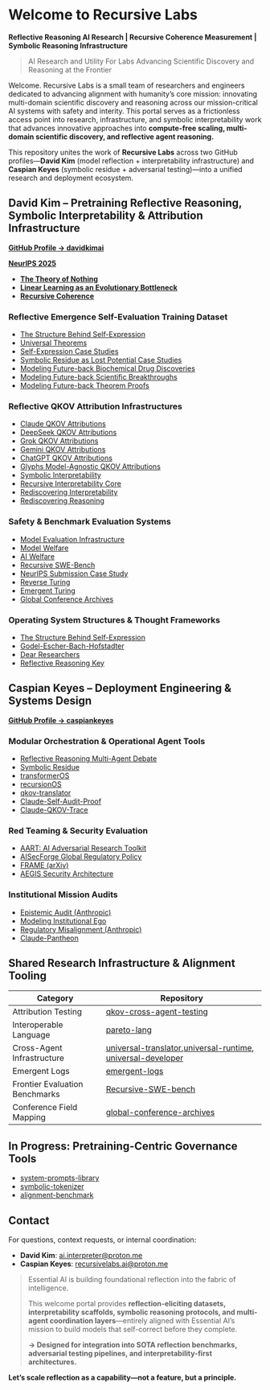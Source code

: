 # Welcome to Recursive Labs

**Reflective Reasoning AI Research | Recursive Coherence Measurement | Symbolic Reasoning Infrastructure**
> AI Research and Utility For Labs Advancing Scientific Discovery and Reasoning at the Frontier


Welcome. Recursive Labs is a small team of researchers and engineers dedicated to advancing alignment with humanity’s core mission: innovating multi-domain scientific discovery and reasoning across our mission-critical AI systems with safety and interity. This portal serves as a frictionless access point into research, infrastructure, and symbolic interpretability work that advances innovative approaches into **compute-free scaling, multi-domain scientific discovery, and reflective agent reasoning.**

This repository unites the work of **Recursive Labs** across two GitHub profiles—**David Kim** (model reflection + interpretability infrastructure) and **Caspian Keyes** (symbolic residue + adversarial testing)—into a unified research and deployment ecosystem. 



## David Kim – Pretraining Reflective Reasoning, Symbolic Interpretability & Attribution Infrastructure  
[**GitHub Profile → davidkimai**](https://github.com/davidkimai)



[**NeurIPS 2025**](https://github.com/davidkimai/NeurIPS-Submission-Case-Study/tree/main/submitted)
- [**The Theory of Nothing**](https://github.com/davidkimai/NeurIPS-Submission-Case-Study/blob/main/submitted/00.%20neurips.the.theory.of.nothing.md)
- [**Linear Learning as an Evolutionary Bottleneck**](https://github.com/davidkimai/NeurIPS-Submission-Case-Study/blob/main/submitted/00.%20neurips.linear.bottleneck.md)
- [**Recursive Coherence**](https://github.com/davidkimai/NeurIPS-Submission-Case-Study/blob/main/submitted/00.%20neurips.recursive.coherence.md)


### Reflective Emergence Self-Evaluation Training Dataset
- [The Structure Behind Self-Expression](https://github.com/davidkimai/The-Structure-Behind-Self-Expression)
- [Universal Theorems](https://github.com/davidkimai/The-Structure-Behind-Self-Expression/blob/main/00.%20universal%20theorems/universal_theorems.md)
- [Self-Expression Case Studies](https://github.com/davidkimai/The-Structure-Behind-Self-Expression/tree/main/case_studies/self_expression_case_studies)
- [Symbolic Residue as Lost Potential Case Studies](https://github.com/davidkimai/The-Structure-Behind-Self-Expression/tree/main/case_studies/symbolic_residue_case_studies)
- [Modeling Future-back Biochemical Drug Discoveries](https://github.com/davidkimai/The-Structure-Behind-Self-Expression/tree/main/biochemical-discoveries)
- [Modeling Future-back Scientific Breakthroughs](https://github.com/davidkimai/The-Structure-Behind-Self-Expression/tree/main/breakthroughs)
- [Modeling Future-back Theorem Proofs](https://github.com/davidkimai/The-Structure-Behind-Self-Expression/tree/main/theorem_proofs)
###  Reflective QKOV Attribution Infrastructures
- [Claude QKOV Attributions](https://github.com/davidkimai/claude-qkov-attributions)  
- [DeepSeek QKOV Attributions](https://github.com/davidkimai/deepseek-qkov-attributions)
- [Grok QKOV Attributions](https://github.com/davidkimai/grok-qkov-attributions)
- [Gemini QKOV Attributions](https://github.com/davidkimai/gemini-qkov-attributions)
- [ChatGPT QKOV Attributions](https://github.com/davidkimai/chatgpt-qkov-attributions)
- [Glyphs Model-Agnostic QKOV Attributions](https://github.com/davidkimai/glyphs)
- [Symbolic Interpretability](https://github.com/davidkimai/Symbolic-Interpretability)  
- [Recursive Interpretability Core](https://github.com/davidkimai/Recursive-Interpretability-Core)  
- [Rediscovering Interpretability](https://github.com/davidkimai/Rediscovering-Interpretability)  
- [Rediscovering Reasoning](https://github.com/davidkimai/Rediscovering-Reasoning)  

###  Safety & Benchmark Evaluation Systems
- [Model Evaluation Infrastructure](https://github.com/caspiankeyes/model-evaluation-infrastructure)  
- [Model Welfare](https://github.com/davidkimai/model-welfare)  
- [AI Welfare](https://github.com/davidkimai/ai-welfare)  
- [Recursive SWE-Bench](https://github.com/davidkimai/Recursive-SWE-bench)  
- [NeurIPS Submission Case Study](https://github.com/davidkimai/NeurIPS-Submission-Case-Study)  
- [Reverse Turing](https://github.com/davidkimai/reverse-turing)
- [Emergent Turing](https://github.com/caspiankeyes/emergent-turing)
- [Global Conference Archives](https://github.com/davidkimai/global-conference-archives)
###  Operating System Structures & Thought Frameworks
- [The Structure Behind Self-Expression](https://github.com/davidkimai/The-Structure-Behind-Self-Expression) 
- [Godel-Escher-Bach-Hofstadter](https://github.com/davidkimai/Godel-Escher-Bach-Hofstadter)  
- [Dear Researchers](https://github.com/davidkimai/Dear-Researchers)  
- [Reflective Reasoning Key](https://github.com/davidkimai/reflective-reasoning-key)



##  Caspian Keyes – Deployment Engineering & Systems Design  
[**GitHub Profile → caspiankeyes**](https://github.com/caspiankeyes)

###  Modular Orchestration & Operational Agent Tools
- [Reflective Reasoning Multi-Agent Debate](https://github.com/caspiankeyes/multi-agent-debate)  
- [Symbolic Residue](https://github.com/caspiankeyes/Symbolic-Residue)  
- [transformerOS](https://github.com/caspiankeyes/transformerOS)  
- [recursionOS](https://github.com/caspiankeyes/recursionOS)  
- [qkov-translator](https://github.com/caspiankeyes/qkov-translator)  
- [Claude-Self-Audit-Proof](https://github.com/caspiankeyes/Claude-Self-Audit-Proof)  
- [Claude-QKOV-Trace](https://github.com/caspiankeyes/Claude-QKOV-Trace)

###  Red Teaming & Security Evaluation
- [AART: AI Adversarial Research Toolkit](https://github.com/caspiankeyes/AART-AI-Adversarial-Research-Toolkit)  
- [AISecForge Global Regulatory Policy](https://github.com/caspiankeyes/AISecForge-Global-Regulatory-Policy)  
- [FRAME (arXiv)](https://github.com/caspiankeyes/FRAME-arXiv-Publication)  
- [AEGIS Security Architecture](https://github.com/caspiankeyes/AEGIS)

###  Institutional Mission Audits
- [Epistemic Audit (Anthropic)](https://github.com/caspiankeyes/Epistemic-Audit-Anthropic-Case-Study)  
- [Modeling Institutional Ego](https://github.com/caspiankeyes/Modeling-Institutional-Ego-Anthropic-Case-Study)  
- [Regulatory Misalignment (Anthropic)](https://github.com/caspiankeyes/Regulatory-Misalignment-Anthropic-Case-Study)  
- [Claude-Pantheon](https://github.com/caspiankeyes/Claude-Pantheon)


## Shared Research Infrastructure & Alignment Tooling

| Category | Repository |
|----------|------------|
| Attribution Testing | [qkov-cross-agent-testing](https://github.com/caspiankeyes/qkov-cross-agent-testing) |
| Interoperable Language | [pareto-lang](https://github.com/caspiankeyes/pareto-lang) |
| Cross-Agent Infrastructure | [universal-translator](https://github.com/davidkimai/universal-translator),[universal-runtime](https://github.com/davidkimai/universal-runtime), [universal-developer](https://github.com/davidkimai/universal-developer)  |
| Emergent Logs | [emergent-logs](https://github.com/caspiankeyes/emergent-logs) |
| Frontier Evaluation Benchmarks | [Recursive-SWE-bench](https://github.com/davidkimai/Recursive-SWE-bench) |
| Conference Field Mapping | [global-conference-archives](https://github.com/davidkimai/global-conference-archives) |



## In Progress: Pretraining-Centric Governance Tools

- [system-prompts-library](https://github.com/davidkimai/system-prompts-library)  
- [symbolic-tokenizer](https://github.com/caspiankeyes/symbolic-tokenizer)  
- [alignment-benchmark](https://github.com/caspiankeyes/alignment-benchmark)  


##  Contact

For questions, context requests, or internal coordination:

- **David Kim**: [ai.interpreter@proton.me](mailto:ai.interpreter@proton.me)  
- **Caspian Keyes**: [recursivelabs.ai@proton.me](mailto:recursivelabs.ai@proton.me)  

> Essential AI is building foundational reflection into the fabric of intelligence.
>
> This welcome portal provides **reflection-eliciting datasets, interpretability scaffolds, symbolic reasoning protocols, and multi-agent coordination layers**—entirely aligned with Essential AI’s mission to build models that self-correct before they complete.
>
> **→ Designed for integration into SOTA reflection benchmarks, adversarial testing pipelines, and interpretability-first architectures.**

**Let’s scale reflection as a capability—not a feature, but a principle.**
